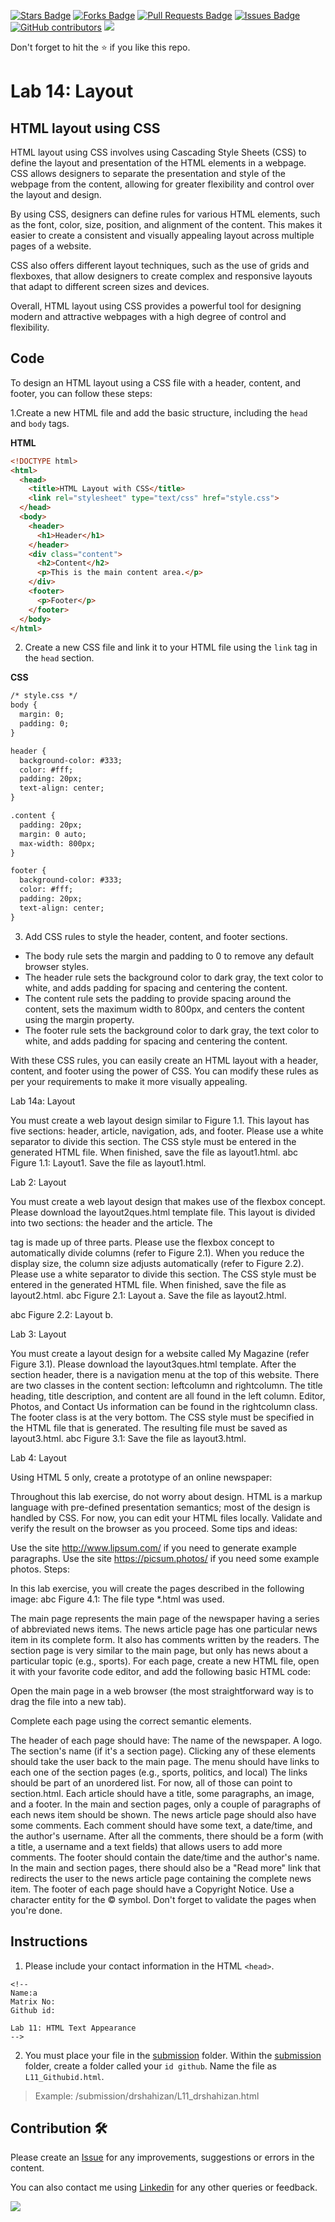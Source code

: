 <a href="https://github.com/drshahizan/learn-php/stargazers"><img src="https://img.shields.io/github/stars/drshahizan/learn-php" alt="Stars Badge"/></a>
<a href="https://github.com/drshahizan/learn-php/network/members"><img src="https://img.shields.io/github/forks/drshahizan/learn-php" alt="Forks Badge"/></a>
<a href="https://github.com/drshahizan/learn-php/pulls"><img src="https://img.shields.io/github/issues-pr/drshahizan/learn-php" alt="Pull Requests Badge"/></a>
<a href="https://github.com/drshahizan/learn-php/issues"><img src="https://img.shields.io/github/issues/drshahizan/learn-php" alt="Issues Badge"/></a>
<a href="https://github.com/drshahizan/learn-php/graphs/contributors"><img alt="GitHub contributors" src="https://img.shields.io/github/contributors/drshahizan/learn-php?color=2b9348"></a>
![](https://visitor-badge.glitch.me/badge?page_id=drshahizan/learn-php)

Don't forget to hit the :star: if you like this repo.

# Lab 14: Layout

## HTML layout using CSS
HTML layout using CSS involves using Cascading Style Sheets (CSS) to define the layout and presentation of the HTML elements in a webpage. CSS allows designers to separate the presentation and style of the webpage from the content, allowing for greater flexibility and control over the layout and design.

By using CSS, designers can define rules for various HTML elements, such as the font, color, size, position, and alignment of the content. This makes it easier to create a consistent and visually appealing layout across multiple pages of a website.

CSS also offers different layout techniques, such as the use of grids and flexboxes, that allow designers to create complex and responsive layouts that adapt to different screen sizes and devices.

Overall, HTML layout using CSS provides a powerful tool for designing modern and attractive webpages with a high degree of control and flexibility.

## Code
To design an HTML layout using a CSS file with a header, content, and footer, you can follow these steps:

1.Create a new HTML file and add the basic structure, including the `head` and `body` tags.

**HTML**
```html
<!DOCTYPE html>
<html>
  <head>
    <title>HTML Layout with CSS</title>
    <link rel="stylesheet" type="text/css" href="style.css">
  </head>
  <body>
    <header>
      <h1>Header</h1>
    </header>
    <div class="content">
      <h2>Content</h2>
      <p>This is the main content area.</p>
    </div>
    <footer>
      <p>Footer</p>
    </footer>
  </body>
</html>
```

2. Create a new CSS file and link it to your HTML file using the `link` tag in the `head` section.

**CSS**
```html
/* style.css */
body {
  margin: 0;
  padding: 0;
}

header {
  background-color: #333;
  color: #fff;
  padding: 20px;
  text-align: center;
}

.content {
  padding: 20px;
  margin: 0 auto;
  max-width: 800px;
}

footer {
  background-color: #333;
  color: #fff;
  padding: 20px;
  text-align: center;
}
```

3. Add CSS rules to style the header, content, and footer sections.
  - The body rule sets the margin and padding to 0 to remove any default browser styles.
  - The header rule sets the background color to dark gray, the text color to white, and adds padding for spacing and centering the content.
  - The content rule sets the padding to provide spacing around the content, sets the maximum width to 800px, and centers the content using the margin property.
  - The footer rule sets the background color to dark gray, the text color to white, and adds padding for spacing and centering the content.

With these CSS rules, you can easily create an HTML layout with a header, content, and footer using the power of CSS. You can modify these rules as per your requirements to make it more visually appealing.

Lab 14a: Layout

You must create a web layout design similar to Figure 1.1.
This layout has five sections: header, article, navigation, ads, and footer.
Please use a white separator to divide this section.
The CSS style must be entered in the generated HTML file.
When finished, save the file as layout1.html.
abc
Figure 1.1: Layout1. Save the file as layout1.html.

Lab 2: Layout

You must create a web layout design that makes use of the flexbox concept.
Please download the layout2ques.html template file.
This layout is divided into two sections: the header and the article.
The <article> tag is made up of three parts. Please use the flexbox concept to automatically divide columns (refer to Figure 2.1).
When you reduce the display size, the column size adjusts automatically (refer to Figure 2.2).
Please use a white separator to divide this section.
The CSS style must be entered in the generated HTML file. When finished, save the file as layout2.html.
abc
Figure 2.1: Layout a. Save the file as layout2.html.

abc
Figure 2.2: Layout b.

Lab 3: Layout

You must create a layout design for a website called My Magazine (refer Figure 3.1).
Please download the layout3ques.html template.
After the section header, there is a navigation menu at the top of this website.
There are two classes in the content section: leftcolumn and rightcolumn. The title heading, title description, and content are all found in the left column. Editor, Photos, and Contact Us information can be found in the rightcolumn class.
The footer class is at the very bottom.
The CSS style must be specified in the HTML file that is generated. The resulting file must be saved as layout3.html.
abc
Figure 3.1: Save the file as layout3.html.

Lab 4: Layout

Using HTML 5 only, create a prototype of an online newspaper:

Throughout this lab exercise, do not worry about design. HTML is a markup language with pre-defined presentation semantics; most of the design is handled by CSS.
For now, you can edit your HTML files locally.
Validate and verify the result on the browser as you proceed.
Some tips and ideas:

Use the site http://www.lipsum.com/ if you need to generate example paragraphs.
Use the site https://picsum.photos/ if you need some example photos.
Steps:

In this lab exercise, you will create the pages described in the following image:
abc
Figure 4.1: The file type *.html was used.

The main page represents the main page of the newspaper having a series of abbreviated news items.
The news article page has one particular news item in its complete form. It also has comments written by the readers.
The section page is very similar to the main page, but only has news about a particular topic (e.g., sports).
For each page, create a new HTML file, open it with your favorite code editor, and add the following basic HTML code:
<!DOCTYPE html>
<html>
   <head>
      <title>Online Newspaper</title>
   </head>
   <body>
   </body>
</html>
Open the main page in a web browser (the most straightforward way is to drag the file into a new tab).

Complete each page using the correct semantic elements.

The header of each page should have:
The name of the newspaper.
A logo.
The section's name (if it's a section page).
Clicking any of these elements should take the user back to the main page.
The menu should have links to each one of the section pages (e.g., sports, politics, and local)
The links should be part of an unordered list.
For now, all of those can point to section.html.
Each article should have a title, some paragraphs, an image, and a footer.
In the main and section pages, only a couple of paragraphs of each news item should be shown.
The news article page should also have some comments. Each comment should have some text, a date/time, and the author's username. After all the comments, there should be a form (with a title, a username and a text fields) that allows users to add more comments.
The footer should contain the date/time and the author's name. In the main and section pages, there should also be a "Read more" link that redirects the user to the news article page containing the complete news item.
The footer of each page should have a Copyright Notice. Use a character entity for the © symbol.
Don't forget to validate the pages when you're done.

## Instructions

1. Please include your contact information in the HTML `<head>`.

``` 
<!--
Name:a
Matrix No:
Github id:

Lab 11: HTML Text Appearance
-->
```
2. You must place your file in the [submission](./submission) folder. Within the [submission](./submission) folder, create a folder called your `id github`. Name the file as `L11_Githubid.html`.
  > Example: 
  > /submission/drshahizan/L11_drshahizan.html

## Contribution 🛠️
Please create an [Issue](https://github.com/drshahizan/learn-php/issues) for any improvements, suggestions or errors in the content.

You can also contact me using [Linkedin](https://www.linkedin.com/in/drshahizan/) for any other queries or feedback.

![](https://visitor-badge.glitch.me/badge?page_id=drshahizan)
